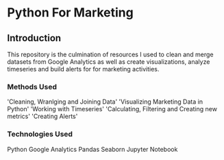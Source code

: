 # Python For Marketing

## Introduction
This repository is the culmination of resources I used to clean and merge datasets from Google Analytics as well as create visualizations, analyze timeseries and build alerts for for marketing activities. 

### Methods Used
'Cleaning, Wranlging and Joining Data'
'Visualizing Marketing Data in Python'
'Working with Timeseries'
'Calculating, Filtering and Creating new metrics'
'Creating Alerts'

### Technologies Used
Python
Google Analytics
Pandas
Seaborn
Jupyter Notebook


